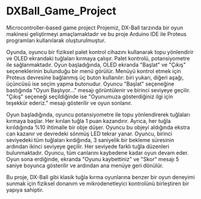 # DXBall_Game_Project
 Microcontroller-based game project
Projemiz, DX-Ball tarzında bir oyun makinesi geliştirmeyi amaçlamaktadır ve bu proje Arduino IDE ile Proteus programları kullanılarak oluşturulmuştur.

Oyunda, oyuncu bir fiziksel palet kontrol cihazını kullanarak topu yönlendirir ve OLED ekrandaki tuğlaları kırmaya çalışır. Palet kontrolü, potansiyometre ile sağlanmaktadır. Oyun başladığında, OLED ekranda "Başlat" ve "Çıkış" seçeneklerinin bulunduğu bir menü görülür. Menüyü kontrol etmek için Proteus devresine bağlanmış üç buton kullanılır: biri yukarı, diğeri aşağı, üçüncüsü ise seçim yapma butonudur. Oyuncu "Başlat" seçeneğine bastığında "Oyun Başlıyor…" mesajı görüntülenir ve birinci seviyeye geçilir. "Çıkış" seçeneği seçildiğinde ise "Oyunumuza gösterdiğiniz ilgi için teşekkür ederiz." mesajı gösterilir ve oyun sonlanır.

Oyun başladığında, oyuncu potansiyometre ile topu yönlendirerek tuğlaları kırmaya başlar. Her kırılan tuğla 1 puan kazandırır. Ayrıca, her tuğla kırıldığında %10 ihtimalle bir obje düşer. Oyuncu bu objeyi aldığında ekstra can kazanır ve devredeki sönmüş LED tekrar yanar. Oyuncu, birinci seviyedeki tüm tuğlaları kırdığında, 3 saniyelik bir bekleme süresinin ardından ikinci seviyeye geçilir. Her seviyede farklı tuğla düzenleri bulunmaktadır. Oyuncu, tüm canlarını kaybedene kadar oyun devam eder. Oyun sona erdiğinde, ekranda "Oyunu kaybettiniz" ve "Skor" mesajı 5 saniye boyunca gösterilir ve ardından ana menüye geri dönülür.

Bu proje, DX-Ball gibi klasik tuğla kırma oyunlarına benzer bir oyun deneyimi sunmak için fiziksel donanım ve mikrodenetleyici kontrolünü birleştiren bir yapıya sahiptir.
